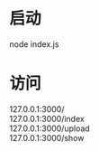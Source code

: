 # 启动
node index.js
# 访问
127.0.0.1:3000/   
127.0.0.1:3000/index   
127.0.0.1:3000/upload   
127.0.0.1:3000/show   
